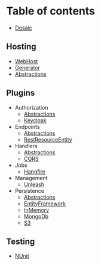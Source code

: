 # Table of contents

* [Dosaic](README.md)

## Hosting

* [WebHost](Hosting/WebHost/README.md)
* [Generator](Hosting/Generator/README.md)
* [Abstractions](Hosting/Abstractions/README.md)

## Plugins

* Authorization
    * [Abstractions](Plugins/Authorization/Abstractions/README.md)
    * [Keycloak](Plugins/Authorization/Keycloak/README.md)
* Endpoints
    * [Abstractions](Plugins/Endpoints/Abstractions/README.md)
    * [RestResourceEntity](Plugins/Endpoints/RestResourceEntity/README.md)
* Handlers
    * [Abstractions](Plugins/Handlers/Abstractions/Cqrs/README.md)
    * [CQRS](Plugins/Handlers/Cqrs/README.md)
* Jobs
    * [Hangfire](Plugins/Jobs/Hangfire/README.md)
* Management
    * [Unleash](Plugins/Management/Unleash/README.md)
* Persistence
    * [Abstractions](Plugins/Persistence/Abstractions/README.md)
    * [EntityFramework](Plugins/Persistence/EntityFramework/README.md)
    * [InMemory](Plugins/Persistence/InMemory/README.md)
    * [MongoDb](Plugins/Persistence/MongoDb/README.md)
    * [S3](Plugins/Persistence/S3/README.md)

## Testing

* [NUnit](Testing/NUnit/README.md)
